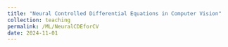 ```yaml
---
title: "Neural Controlled Differential Equations in Computer Vision"
collection: teaching
permalink: /ML/NeuralCDEforCV
date: 2024-11-01
---
```

